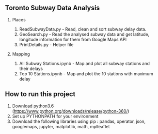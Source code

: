 Toronto Subway Data Analysis
------------------------------

1) Places
    1) ReadSubwayData.py - Read, clean and sort subway delay data.
    2) GeoSearch.py - Read the analysed subway data and get latitude, longitude
                     information for them from Google Maps API
    3) PrintDetails.py - Helper file

2) Mapping
    1) All Subway Stations.ipynb - Map and plot all subway stations and their
    delays
    2) Top 10 Stations.ipynb - Map and plot the 10 stations with maximum delay


How to run this project
-------------------------
1) Download python3.6 (https://www.python.org/downloads/release/python-360/)
2) Set up PYTHONPATH for your environment
3) Download the following libraries using pip : pandas, operator, json,
googlemaps, jupyter, matplotlib, math, mplleaflet

